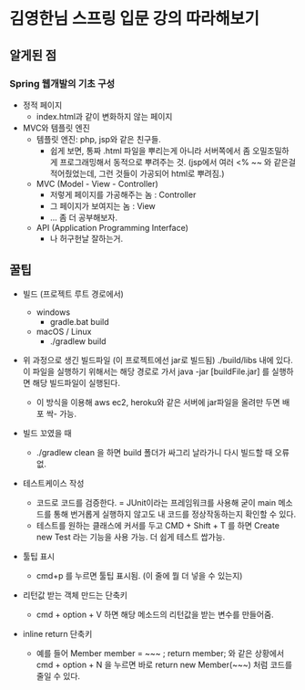 김영한님 스프링 입문 강의 따라해보기
=============

## 알게된 점
### Spring 웹개발의 기초 구성
- 정적 페이지 
  - index.html과 같이 변화하지 않는 페이지
- MVC와 템플릿 엔진
  - 템플릿 엔진: php, jsp와 같은 친구들. 
    - 쉽게 보면, 통짜 .html 파일을 뿌리는게 아니라 서버쪽에서 좀 오밀조밀하게 프로그래밍해서 동적으로 뿌려주는 것. (jsp에서 여러 <% ~~ 와 같은걸 적어줬었는데, 그런 것들이 가공되어 html로 뿌려짐.)
  - MVC (Model - View - Controller)
    - 저렇게 페이지를 가공해주는 놈 : Controller
    - 그 페이지가 보여지는 놈 : View
    - ... 좀 더 공부해보자.
  - API (Application Programming Interface)
    - 나 허구헌날 잘하는거.

## 꿀팁
- 빌드 (프로젝트 루트 경로에서)
  - windows
    - gradle.bat build
  - macOS / Linux
    - ./gradlew build
- 위 과정으로 생긴 빌드파일 (이 프로젝트에선 jar로 빌드됨) ./build/libs 내에 있다. 이 파일을 실행하기 위해서는 해당 경로로 가서 java -jar [buildFile.jar] 를 실행하면 해당 빌드파일이 실행된다.
  - 이 방식을 이용해 aws ec2, heroku와 같은 서버에 jar파일을 올려만 두면 배포 싹- 가능.


- 빌드 꼬였을 때
  - ./gradlew clean 을 하면 build 폴더가 싸그리 날라가니 다시 빌드할 때 오류 없.


- 테스트케이스 작성
  - 코드로 코드를 검증한다. = JUnit이라는 프레임워크를 사용해 굳이 main 메소드를 통해 번거롭게 실행하지 않고도 내 코드를 정상작동하는지 확인할 수 있다.
  - 테스트를 원하는 클래스에 커서를 두고 CMD + Shift + T 를 하면 Create new Test 라는 기능을 사용 가능. 더 쉽게 테스트 쌉가능.


- 툴팁 표시
  - cmd+p 를 누르면 툴팁 표시됨. (이 줄에 뭘 더 넣을 수 있는지)


- 리턴값 받는 객체 만드는 단축키
  - cmd + option + V 하면 해당 메소드의 리턴값을 받는 변수를 만들어줌.


- inline return 단축키
  - 예를 들어 Member member = ~~~ ; return member; 와 같은 상황에서 cmd + option + N 을 누르면 바로 return new Member(~~~) 처럼 코드를 줄일 수 있다.